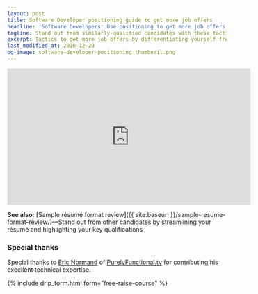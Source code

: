```yaml
---
layout: post
title: Software Developer positioning guide to get more job offers
headline: 'Software Developers: Use positioning to get more job offers'
tagline: Stand out from similarly-qualified candidates with these tactics
excerpt: Tactics to get more job offers by differentiating yourself from other candidates
last_modified_at: 2016-12-20
og-image: software-developer-positioning_thumbnail.png
---
```

<div class="video-container">
<iframe width="560" height="315" src="https://www.youtube.com/embed/b4pKH_mvlVo" frameborder="0" allowfullscreen></iframe>
</div>

**See also:** [Sample résumé format review]({{ site.baseurl }}/sample-resume-format-review/)—Stand out from other candidates by streamlining your résumé and highlighting your key qualifications

### Special thanks

Special thanks to [Eric Normand](https://twitter.com/ericnormand) of [PurelyFunctional.tv](https://purelyfunctional.tv) for contributing his excellent technical expertise.

{% include drip_form.html form="free-raise-course" %}